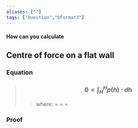 ```yaml
---
aliases: [""]
tags: ["Question","QFormat3"]
---
```


#### How can you calculate
## Centre of force on a flat wall
### Equation

> ### $$ 0 = \int^{H}_{H} p(h) \cdot dh $$ 
>> where:
>> $=$ 
>> $=$
>> $=$

### Proof

